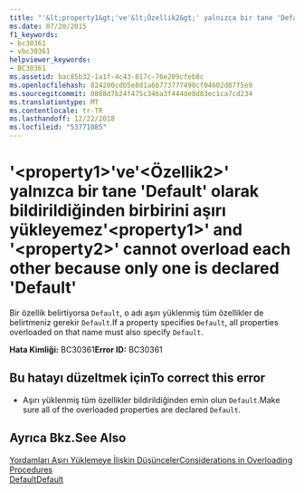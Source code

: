 ```yaml
---
title: "'&lt;property1&gt;'ve'&lt;Özellik2&gt;' yalnızca bir tane 'Default' olarak bildirildiğinden birbirini aşırı yükleyemez"
ms.date: 07/20/2015
f1_keywords:
- bc30361
- vbc30361
helpviewer_keywords:
- BC30361
ms.assetid: bac85b32-1a1f-4c43-817c-76e209cfeb8c
ms.openlocfilehash: 824200cdb5e8d1a6b773777490cf04602d87f5e9
ms.sourcegitcommit: 0888d7b24f475c346a3f444de8d83ec1ca7cd234
ms.translationtype: MT
ms.contentlocale: tr-TR
ms.lasthandoff: 12/22/2018
ms.locfileid: "53771085"
---
```

# <a name="ltproperty1gt-and-ltproperty2gt-cannot-overload-each-other-because-only-one-is-declared-default"></a><span data-ttu-id="16d01-102">'&lt;property1&gt;'ve'&lt;Özellik2&gt;' yalnızca bir tane 'Default' olarak bildirildiğinden birbirini aşırı yükleyemez</span><span class="sxs-lookup"><span data-stu-id="16d01-102">'&lt;property1&gt;' and '&lt;property2&gt;' cannot overload each other because only one is declared 'Default'</span></span>
<span data-ttu-id="16d01-103">Bir özellik belirtiyorsa `Default`, o adı aşırı yüklenmiş tüm özellikler de belirtmeniz gerekir `Default`.</span><span class="sxs-lookup"><span data-stu-id="16d01-103">If a property specifies `Default`, all properties overloaded on that name must also specify `Default`.</span></span>  
  
 <span data-ttu-id="16d01-104">**Hata Kimliği:** BC30361</span><span class="sxs-lookup"><span data-stu-id="16d01-104">**Error ID:** BC30361</span></span>  
  
## <a name="to-correct-this-error"></a><span data-ttu-id="16d01-105">Bu hatayı düzeltmek için</span><span class="sxs-lookup"><span data-stu-id="16d01-105">To correct this error</span></span>  
  
-   <span data-ttu-id="16d01-106">Aşırı yüklenmiş tüm özellikler bildirildiğinden emin olun `Default`.</span><span class="sxs-lookup"><span data-stu-id="16d01-106">Make sure all of the overloaded properties are declared `Default`.</span></span>  
  
## <a name="see-also"></a><span data-ttu-id="16d01-107">Ayrıca Bkz.</span><span class="sxs-lookup"><span data-stu-id="16d01-107">See Also</span></span>  
 [<span data-ttu-id="16d01-108">Yordamları Aşırı Yüklemeye İlişkin Düşünceler</span><span class="sxs-lookup"><span data-stu-id="16d01-108">Considerations in Overloading Procedures</span></span>](../../visual-basic/programming-guide/language-features/procedures/considerations-in-overloading-procedures.md)  
 [<span data-ttu-id="16d01-109">Default</span><span class="sxs-lookup"><span data-stu-id="16d01-109">Default</span></span>](../../visual-basic/language-reference/modifiers/default.md)
